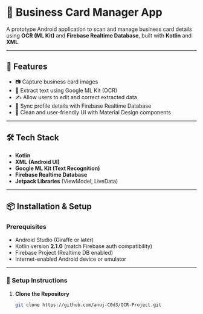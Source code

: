 # 📇 Business Card Manager App

A prototype Android application to scan and manage business card details using **OCR (ML Kit)** and **Firebase Realtime Database**, built with **Kotlin** and **XML**.

---

## 🚀 Features

- 📷 Capture business card images
- 🧠 Extract text using Google ML Kit (OCR)
- ✍️ Allow users to edit and correct extracted data
- 🔄 Sync profile details with Firebase Realtime Database
- 🎨 Clean and user-friendly UI with Material Design components

---

## 🛠 Tech Stack

- **Kotlin**
- **XML (Android UI)**
- **Google ML Kit (Text Recognition)**
- **Firebase Realtime Database**
- **Jetpack Libraries** (ViewModel, LiveData)

---

## 📦 Installation & Setup

### Prerequisites

- Android Studio (Giraffe or later)
- Kotlin version **2.1.0** (match Firebase auth compatibility)
- Firebase Project (Realtime DB enabled)
- Internet-enabled Android device or emulator

---

### 🔧 Setup Instructions

1. **Clone the Repository**
   ```bash
   git clone https://github.com/anuj-C0d3/OCR-Project.git
